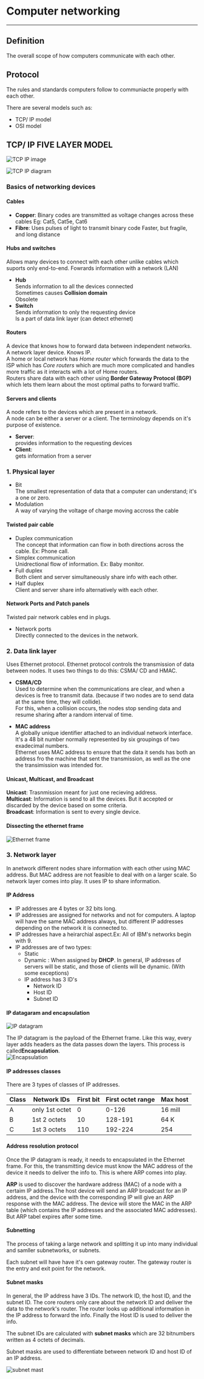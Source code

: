 # Computer networking
---------------
## Definition

The overall scope of how computers communicate with each other.

## Protocol

The rules and standards computers follow to communiacte properly with each other. 

There are several models such as:
- TCP/ IP model
- OSI model

## TCP/ IP FIVE LAYER MODEL
![TCP IP image](TCP%20IP%20Model.png)


![TCP IP diagram](TCP%20%20IP%20example.png)

### Basics of networking devices

#### Cables
- **Copper**: 
  Binary codes are transmitted as voltage changes across these cables
  Eg: Cat5, Cat5e, Cat6
- **Fibre**: 
  Uses pulses of light to transmit binary code
  Faster, but fragile, and long distance

#### Hubs and switches
Allows many devices to connect with each other unlike cables which suports only end-to-end. 
Fowrards information with a network (LAN)

- **Hub**  
  Sends information to all the devices connected  
  Sometimes causes **Collision domain**  
  Obsolete  
- **Switch**  
  Sends information to only the requesting device  
  Is a part of data link layer (can detect ethernet)  

#### Routers  
A device that knows how to forward data between independent networks.    
A network layer device. Knows IP.    
A home or local network has *Home router* which forwards the data to the ISP which has *Core routers* which are much more complicated and handles more traffic as it interacts with a lot of Home routers.     
Routers share data with each other using **Border Gateway Protocol (BGP)** which lets them learn about the most optimal paths to forward traffic.    

#### Servers and clients
A node refers to the devices which are present in a network.  
A node can be either a server or a client. The terminology depends on it's purpose of existence.   

- **Server**:  
  provides information to the requesting devices
- **Client**:  
  gets information from a server  

### 1. Physical layer

- Bit  
  The smallest representation of data that a computer can understand; it's a one or zero.  
- Modulation  
  A way of varying the voltage of charge moving accross the cable  

#### Twisted pair cable

- Duplex communication  
  The concept that information can flow in both directions across the cable. Ex: Phone call.  
- Simplex communication  
  Unidrectional flow of information. Ex: Baby monitor.  
- Full duplex  
  Both client and server simultaneously share info with each other.  
- Half duplex  
  Client and server share info alternatively with each other.  

#### Network Ports and Patch panels

Twisted pair network cables end in plugs.   

- Network ports  
  Directly connected to the devices in the network.  

### 2. Data link layer

Uses Ethernet protocol.  Ethernet protocol controls the transmission of data between nodes. It uses two things to do this: CSMA/ CD and HMAC.
- **CSMA/CD**  
  Used to determine when the communications are clear, and when a devices is free to transmit data. (because if two nodes are to send data at the same time, they will collide).   
  For this, when a collision occurs, the nodes stop sending data and resume sharing after a random interval of time. 
  
- **MAC address**  
  A globally unique identifier attached to an individual network interface. It's a 48 bit number normally represented by six groupings of two exadecimal numbers.  
  Ethernet uses MAC address to ensure that the data it sends has both an address fro the machine that sent the transmission, as well as the one the transimission was intended for.

#### Unicast, Multicast, and Broadcast

**Unicast**: Trasnmission meant for just one recieving address.  
**Multicast**: Information is send to all the devices. But it accepted or discarded by the device based on some criteria.  
**Broadcast**: Information is sent to every single device.   

#### Dissecting the ethernet frame

![Ethernet frame](Ethernet%20frame.png)

### 3. Network layer

In anetwork different nodes share information with each other using MAC address. But MAC address are not feasible to deal with on a larger scale. So network layer comes into play. It uses IP to share information.

#### IP Address

- IP addresses are 4 bytes or 32 bits long.  
- IP addresses are assigned for networks and not for computers. A laptop will have the same MAC address always, but different IP addresses depending on the network it is connected to. 
- IP addresses have a heirarchial aspect.Ex: All of IBM's networks begin with 9.
- IP addresses are of two types:
  - Static
  - Dynamic : When assigned by **DHCP**.
  In general, IP addreses of servers will be static, and those of clients will be dynamic. (With some exceptions)
  - IP address has 3 ID's
    - Network ID
    - Host ID
    - Subnet ID
  
#### IP datagaram and encapsulation

![IP datagram](IP%20datagram.png)  

The IP datagram is the payload of the Ethernet frame. Like this way, every layer adds headers as the data passes down the layers. This process is called**Encapsulation**.  
![Encapsulation](encapsulation.png)

#### IP addresses classes

There are 3 types of classes of IP addresses.   

| Class | Network IDs | First bit | First octet range | Max host |
| ----- | -------- | ------- | ------- | ----- |
| A | only 1st octet | 0 | 0-126 | 16 mill |
| B | 1st 2 octets | 10 | 128-191 | 64 K |
| C | 1st 3 octets | 110 | 192-224 | 254 |

#### Address resolution protocol

Once the IP datagram is ready, it needs to encapsulated in the Ethernet frame. For this, the transmitting device must know the MAC address of the device it needs to deliver the info to. This is where ARP comes into play.  

**ARP** is used to discover the hardware address (MAC) of a node with a certaim IP address.The host device will send an ARP broadcast for an IP address, and the device with the corresponding IP will give an ARP response with the MAC address. The device will store the MAC in the ARP table (which contains the IP addresses and the associated MAC addresses). But ARP tabel expires after some time. 

#### Subnetting

The process of taking a large network and splitting it up into many individual and samller subnetworks, or subnets. 

Each subnet will have have it's own gateway router. The gateway router is the entry and exit point for the network. 

#### Subnet masks

In general, the IP address have 3 IDs. The network ID, the host ID, and the subnet ID. The core routers only care about the network ID and deliver the data to the network's router. The router looks up additional information in the IP address to forward the info. Finally the Host ID is used to deliver the info. 

The subnet IDs are calculated with **subnet masks** which are 32 bitnumbers written as 4 octets of decimals. 

Subnet masks are used to differentiate between network ID and host ID of an IP address. 

![subnet mast](subnetmask.png)
